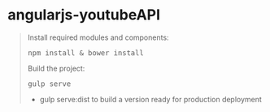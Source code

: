 # angularjs-youtubeAPI

<blockquote>
Install required modules and components:
<pre>npm install & bower install</pre>

Build the project:
<pre>gulp serve</pre>

* gulp serve:dist to build a version ready for production deployment
</pre>
</bloquote>